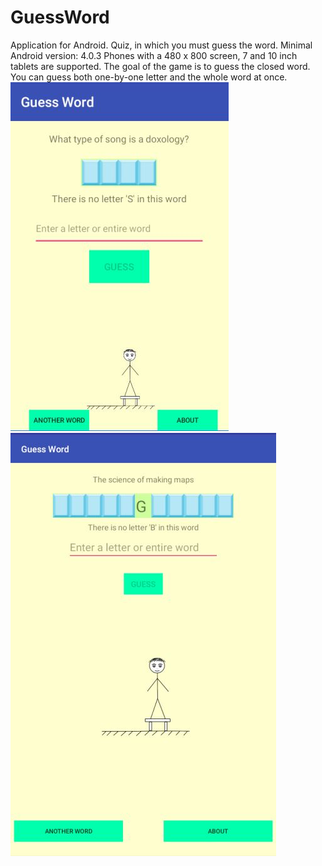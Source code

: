 # GuessWord
Application for Android. 
Quiz, in which you must guess the word.
Minimal Android version: 4.0.3
Phones with a 480 x 800 screen, 7 and 10 inch tablets are supported.
The goal of the game is to guess the closed word.
You can guess both one-by-one letter and the whole word at once.
![Alt text](ScreenshotNexusS1en.JPG)
![Alt text](ScreenshotTablet7en.JPG)
